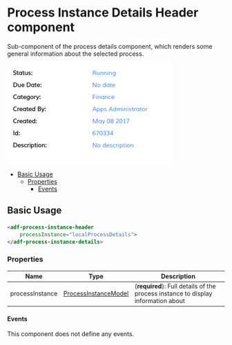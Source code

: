 # Process Instance Details Header component

Sub-component of the process details component, which renders some general information about the selected process.

![adf-process-instance-header](../docassets/images/adf-process-instance-header-attachment.png)

<!-- markdown-toc start - Don't edit this section.  npm run toc to generate it-->

<!-- toc -->

- [Basic Usage](#basic-usage)
  * [Properties](#properties)
    + [Events](#events)

<!-- tocstop -->

<!-- markdown-toc end -->

## Basic Usage

```html
<adf-process-instance-header   
    processInstance="localProcessDetails">
</adf-process-instance-details>
```

### Properties

| Name | Type| Description |
| --- | --- | --- |
| processInstance | [ProcessInstanceModel](https://github.com/Alfresco/alfresco-ng2-components/blob/master/ng2-components/ng2-activiti-processlist/src/models/process-instance.model.ts) | (**required**): Full details of the process instance to display information about |

#### Events

This component does not define any events.